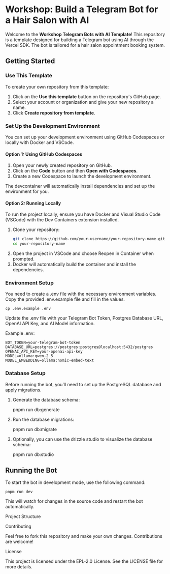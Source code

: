 # Workshop: Build a Telegram Bot for a Hair Salon with AI

Welcome to the **Workshop Telegram Bots with AI Template**! This repository is a template designed for building a Telegram bot using AI through the Vercel SDK. The bot is tailored for a hair salon appointment booking system.

## Getting Started

### Use This Template

To create your own repository from this template:

1. Click on the **Use this template** button on the repository's GitHub page.
2. Select your account or organization and give your new repository a name.
3. Click **Create repository from template**.

### Set Up the Development Environment

You can set up your development environment using GitHub Codespaces or locally with Docker and VSCode.

#### Option 1: Using GitHub Codespaces

1. Open your newly created repository on GitHub.
2. Click on the **Code** button and then **Open with Codespaces**.
3. Create a new Codespace to launch the development environment.

The devcontainer will automatically install dependencies and set up the environment for you.

#### Option 2: Running Locally

To run the project locally, ensure you have Docker and Visual Studio Code (VSCode) with the Dev Containers extension installed.

1. Clone your repository:
   ```bash
   git clone https://github.com/your-username/your-repository-name.git
   cd your-repository-name

2.	Open the project in VSCode and choose Reopen in Container when prompted.
3.	Docker will automatically build the container and install the dependencies.

### Environment Setup

You need to create a .env file with the necessary environment variables. Copy the provided .env.example file and fill in the values.

    cp .env.example .env

Update the .env file with your Telegram Bot Token, Postgres Database URL, OpenAI API Key, and AI Model information.

Example .env:

    BOT_TOKEN=your-telegram-bot-token
    DATABASE_URL=postgres://postgres:postgres@localhost:5432/postgres
    OPENAI_API_KEY=your-openai-api-key
    MODEL=ollama:qwen-2_5
    MODEL_EMBEDDING=ollama:nomic-embed-text

### Database Setup

Before running the bot, you’ll need to set up the PostgreSQL database and apply migrations.

1.	Generate the database schema:

    pnpm run db:generate


2.	Run the database migrations:

    pnpm run db:migrate


3.	Optionally, you can use the drizzle studio to visualize the database schema:

    pnpm run db:studio



## Running the Bot

To start the bot in development mode, use the following command:

    pnpm run dev

This will watch for changes in the source code and restart the bot automatically.

Project Structure

Contributing

Feel free to fork this repository and make your own changes. Contributions are welcome!

License

This project is licensed under the EPL-2.0 License. See the LICENSE file for more details.
